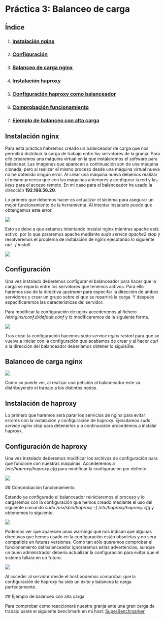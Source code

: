 # Práctica 3: Balanceo de carga

## Índice

1. ### [Instalación nginx](#id1)
2. ### [Configuración](#id2)
3. ### [Balanceo de carga nginx](#id3)
4. ### [Instalación haproxy](#id4)
5. ### [Configuración haproxy como balanceador](#id5)
6. ### [Comprobación funcionamiento](#id6)
7. ### [Ejemplo de balanceo con alta carga](#id7)


<div id='id1' />

## Instalación nginx

Para esta práctica habremos creado un balanceador de carga que nos permitirá distribuir la carga de trabajo entre los servidores de la granja. Para ello crearemos una máquina virtual en la que instalaremos el software para balancear. Las imágenes que aparecen a continuación son de una máquina clonada, pero al realizar el mismo proceso desde una máquina virtual nueva no he obtenido ningún error. Al crear una máquina nueva debemos realizar el mismo proceso que con las máquinas anteriores y configurar la red y las *keys* para el acceso remoto. En mi caso para el balanceador he usado la dirección **192.168.56.20**.

Lo primero que debemos hacer es actualizar el sistema para asegurar un mejor funcionamiento de la herramienta. Al intentar instalarlo puede que obtengamos este error.

![](./images/error_nginx.PNG)

Esto se debe a que estamos intentando instalar nginx mientras apache está activo, por lo que pararemos apache mediante *sudo service apache2 stop* y resolveremos el problema de instalación de nginx ejecutando lo siguiente *apt -f install*.

![](./images/arreglado_nginx.PNG)

<div id='id2' />

## Configuración

Una vez instalado deberemos configurar el balanceador para hacer que la carga se reparta entre los servidores que tenemos activos. Para ello haremos uso de la directiva *upstream* para especifar la dirección de ambos servidores y crear un grupo sobre el que se repartirá la carga. Y después especificaremos las características del servidor.

Para modificar la configuración de nginx accederemos al fichero */et/nginx/conf.d/default.conf* y lo modificaremos de la siguiente forma.

![](./images/nginx_conf.PNG)



Tras crear la configuración hacemos sudo *service nginx restart* para que se vuelva a iniciar con la configuración que acabamos de crear y al hacer *curl* a la dirección del balanceador deberíamos obtener lo siguie3te.


<div id='id3' />


## Balanceo de carga nginx


![](./images/nginx_funciona.PNG)



Como se puede ver, al realizar una petición al balanceador este va distribuyendo el trabajo a los distintos nodos.

<div id='id4' />

## Instalación de haproxy

Lo primero que haremos será parar los servicios de nginx para evitar errores con la instalación y configuración de haproxy. Ejecutamos *sudo service nginx stop* para detenerlos y a continuación procedemos a instalar haproyx.


<div id='id5' />

## Configuración de haproxy


Una vez instalado deberemos modificar los archivos de configuración para que funcione con nuestras máquinas. Accederemos a */etc/haproxy/haproxy.cfg* para modificar la configuración por defecto.

![](./images/haproxy_conf.PNG)

<div id='id6' />
## Comprobación funcionamiento

Estando ya configurado el balanceador reiniciaremos el proceso y lo cargaremos con la configuración que hemos creado mediante el uso del siguiente comando *sudo /usr/sbin/haproxy -f /etc/haproxy/haproxy.cfg* y obtenemos lo siguiente.

![](./images/haproxy_restart.PNG)

Podemos ver que aparecen unos warnings que nos indican que algunas directivas que hemos usado en la configuración están obsoletas y no será compatible en futuras versiones. Como tan sólo queremos comprobar el funcionamiento del balanceador ignoraremos estas advertencias, aunque un buen administrador debería actualizar la configuración para evitar que el sistema fallara en un futuro.

![](./images/haproxy_funciona.PNG)

Al acceder al servidor desde el host podemos comprobar que la configuración de haproxy ha sido un éxito y balancea la carga perfectamente.


<div id='id7' />
## Ejemplo de balanceo con alta carga

Para comprobar como reaccionará nuestra granja ante una gran carga de trabajo usaré el siguiente benchmark en mi host: [SuperBenchmarker](https://github.com/aliostad/SuperBenchmarker)